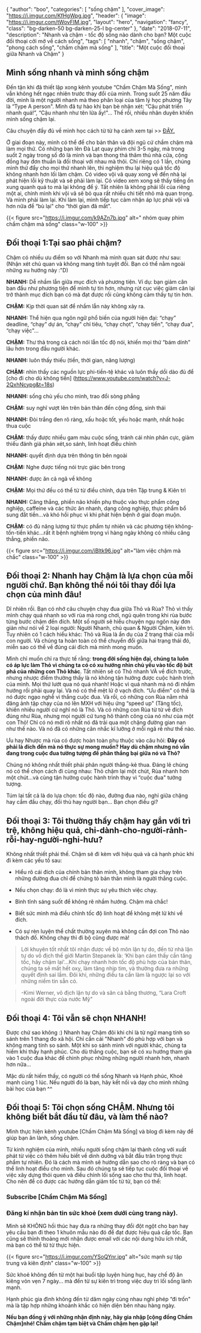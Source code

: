 

{
   "author": "boo",
   "categories": [
      "sống chậm"
   ],
   "cover_image": "https://i.imgur.com/KfHgWpg.jpg",
  "header": {
    "image": "https://i.imgur.com/tWovFIM.jpg",
    "layout": "hero",
    "navigation": "fancy",
    "class": "bg-darken-50 bg-darken-25-l bg-center"
  },
   "date": "2018-07-11",
   "description": "Nhanh và chậm - tốc độ sống nào dành cho bạn? Một cuộc đối thoại cởi mở về cách sống",
   "tags": [
            "nhanh", "chậm", "sống chậm", "phong cách sống", "chầm chậm mà sống"
   ],
"title": "Một cuộc đối thoại giữa Nhanh và Chậm"
}

## Mình sống nhanh và mình sống chậm

Đến tận khi đã thiết lập xong kênh youtube “Chầm Chậm Mà Sống", mình vẫn không hết ngạc nhiên trước thay đổi của mình. Trong suốt 25 năm đầu đời, mình là một người nhanh mà theo phân loại của tâm lý học phương Tây là “Type A person". Mình đã tự hào khi bạn bè nhận xét: “Cậu phát triển nhanh quá!”, “Cậu nhanh như tên lửa ấy!"... Thế rồi, nhiều nhân duyên khiến mình sống chậm lại. 

Câu chuyện đầy đủ về mình học cách từ từ hạ cánh xem tại >> [ĐÂY.](http://coachnamphuong.com/posts/vi-sao-toi-tro-thanh-1-health-coach/)

Ở giai đoạn này, mình có thể để cho bản thân và đội ngũ cứ chầm chậm mà làm mọi thứ. Có những bạn lên Đà Lạt quay phim chỉ 3-5 ngày, mà trong suốt 2 ngày trong số đó là mình và bạn thong thả thăm thú nhà cửa, cộng đồng hay đơn thuần là đối thoại với nhau mà thôi. Chỉ riêng có 1 lần, chúng mình thử đẩy cho mọi thứ nhanh lên, thì nghiệm thu lại hiệu quả tốc độ không nhanh hơn lối làm chậm. Có video vội vã quay xong về đến nhà lại phát hiện lỗi kỹ thuật và sẽ phải làm lại. Có video xem xong sẽ thấy tiếng ồn xung quanh quá to mà lại không để ý. Tất nhiên là không phải lỗi của riêng một ai, chính mình khi vội vã sẽ bỏ qua rất nhiều chi tiết nhỏ mà quan trọng. Và mình phải làm lại. Khi làm lại, mình tiếp tục cảm nhận áp lực phải vội vã hơn nữa để “bù lại" cho “thời gian đã mất". 


{{< figure src="https://i.imgur.com/k9AZn7b.jpg" alt=" nhóm quay phim chầm chậm mà sống" class="w-100" >}}

## Đối thoại 1:Tại sao phải chậm?

Chậm có nhiều ưu điểm so với Nhanh mà mình quan sát được như sau:
(Nhận xét chủ quan và không mang tính tuyệt đối. Bạn có thể nằm ngoài những xu hướng này :"D)

**NHANH:** Dễ nhầm lẫn giữa mục đích và phương tiện. Ví dụ: bạn giảm cân ban đầu như phương tiện để mình tự tin hơn, nhưng rút cục việc giảm cân lại trở thành mục đích bạn có mà đạt được rồi cũng không cảm thấy tự tin hơn.

**CHẬM:** Kịp thời quan sát để  nhầm lẫn này không xảy ra.

**NHANH:** Thể hiện qua ngôn ngữ phổ biến của người hiện đại:  “chạy” deadline, “chạy” dự án, “chạy" chỉ tiêu, “chạy chọt", “chạy tiền", “chạy đua", “chạy việc"...

**CHẬM:** Thư thả trong cả cách nói lẫn tốc độ nói, khiến mọi thứ “bám dính" lâu hơn trong đầu người khác.

**NHANH:** luôn thấy thiếu (tiền, thời gian, năng lượng)

**CHẬM:** nhìn thấy các nguồn lực phi-tiền-tệ khác và luôn thấy dồi dào đủ để [cho đi cho dù không tiền] (https://www.youtube.com/watch?v=J-2QxhNcypg&t=18s)

**NHANH:** sống chủ yếu cho mình, trao đổi sòng phẳng

**CHẬM:** suy nghĩ vượt lên trên bản thân đến cộng đồng, sinh thái


**NHANH:** Đòi trắng đen rõ ràng, xấu hoặc tốt, yếu hoặc mạnh, nhất hoặc thua cuộc

**CHẬM:** thấy được nhiều gam màu cuộc sống, tránh cái nhìn phân cực, giảm thiểu đánh giá phán xét,so sánh, linh hoạt điều chỉnh


**NHANH:** quyết định dựa trên thông tin bên ngoài

**CHẬM:** Nghe được tiếng nói trực giác bên trong


**NHANH:** được ăn cả ngã về không

**CHẬM:** Mọi thứ đều có thể từ từ điều chỉnh, dựa trên Tập trung & Kiên trì


**NHANH:** Căng thẳng, phiền não khiến phụ thuộc vào thực phẩm công nghiệp, caffeine và các thức ăn nhanh, dạng công nghiệp, thực phẩm bổ sung đắt tiền...và  khó hồi phục vì khi phát hiện bệnh ở giai đoạn muộn.

**CHẬM:** có đủ năng lượng từ thực phẩm tự nhiên và các phương tiện không-tốn-tiền khác...rất ít bệnh nghiêm trọng vì hàng ngày không có nhiều căng thẳng, phiền não.

{{< figure src="https://i.imgur.com/iBltk96.jpg" alt="làm việc chậm mà chắc" class="w-100" >}}

## Đối thoại 2: Nhanh hay Chậm là lựa chọn của mỗi người chứ. Bạn không thể nói tôi thay đổi lựa chọn của mình đâu!

Dĩ nhiên rồi. Bạn có nhớ câu chuyện chạy đua giữa Thỏ và Rùa? Thỏ vì thấy mình chạy quá nhanh so với rùa mà rong chơi, ngủ quên trong khi rùa bước từng bước chậm đến đích.  Một số người sẽ hiểu chuyện ngụ ngôn này đơn giản như nói về 2 loại người: Người Nhanh, chủ quan & Người Chậm, kiên trì. Tuy nhiên có 1 cách hiểu khác: Thỏ và Rùa là ẩn dụ của 2 trạng thái của mỗi con người. Và chúng ta hoàn toàn có thể chuyển đổi giữa hai trạng thái đó, miễn sao có thể về đúng cái đích mà mình mong muốn.

Mình chỉ muốn chỉ ra thực tế rằng: **trong đời sống hiện đại, chúng ta luôn có áp lực làm Thỏ vì chúng ta có có xu hướng nhìn chủ yếu vào tốc độ bứt phá của những con Thỏ khác**. Tất nhiên sẽ có Thỏ nhanh VÀ về đích trước, nhưng nhược điểm thường thấy là nó không tận hưởng được cuộc hành trình của mình. Mọi thứ lướt qua nó quá nhanh! Hoặc vì quá nhanh mà nó đi nhầm hướng rồi phải quay lại. Và nó có thể mệt lử ở vạch đích. “Ưu điểm" có thể  là nó được ngạo nghễ vì thắng cuộc đua. Và rồi, có những con Rùa nằm nhà đăng ảnh tập chạy của nó lên MXH với hiệu ứng “speed up" (Tăng tốc), khiến nhiều người cứ nghĩ nó là Thỏ.  Và có những con Rùa từ từ về đích đúng như Rùa, nhưng mọi người cứ tung hô thành công của nó như của một con Thỏ! Chỉ có nó mới rõ nhất nó đã trải qua một chặng đường gian nan như thế nào. Và nó đã có những cân nhắc kĩ lưỡng ở mỗi ngã rẽ như thế nào.

Ưu hay Nhược mà rùa có được hoàn toàn phụ thuộc vào câu hỏi: **Đây có phải là đích đến mà nó thực sự mong muốn? Hay dù chậm nhưng nó vẫn đang trong cuộc đua tưởng tượng để phân thắng bại giữa nó và Thỏ?**

Chúng nó không nhất thiết phải phân người thắng-kẻ thua. Đáng lẽ chúng nó có thể chọn cách đi cùng nhau: Thỏ chậm lại một chút, Rùa nhanh hơn một chút...và cùng tận hưởng cuộc hành trình thay vì “cuộc đua" tưởng tượng.

Túm lại tất cả là do lựa chọn: tốc độ nào, đường đua nào, nghỉ giữa chặng hay cắm đầu chạy, đối thủ hay người bạn... Bạn chọn điều gì?

## Đối thoại 3: Tôi thường thấy chậm hay gắn với trì trệ, không hiệu quả, chỉ-dành-cho-người-rảnh-rỗi-hay-người-nghỉ-hưu? 

Không nhất thiết phải thế. Chậm sẽ đi kèm với hiệu quả và cả hạnh phúc khi đi kèm các yếu tố sau:

- Hiểu rõ cái đích của chính bản thân mình, không tham gia chạy trên những đường đua chỉ để chứng tỏ bản thân mình là người thắng cuộc.

- Nếu chọn chạy: đó là vì mình thực sự yêu thích việc chạy.

- Bình tĩnh sáng suốt để không rẽ nhầm hướng. Chậm mà chắc!
 
- Biết sức mình mà điều chỉnh tốc độ linh hoạt để không mệt lử khi về đích.

- Có sự rèn luyện thể chất thường xuyên mà không cần đợi con Thỏ nào thách đố. Không chạy thì đi bộ cũng được mà!

> Lời khuyên tốt nhất tôi nhận được về bộ môn lặn tự do, đến từ nhà lặn tự do vô địch thế giới  Martin Stepanek là: ‘Khi bạn cảm thấy cần tăng tốc, hãy chậm lại'...Khi chạy nhanh hơn tốc độ phù hợp của bản thân, chúng ta sẽ mất hết oxy, làm tăng nhịp tim, và thường đưa ra những quyết định sai lầm. Đôi khi, những điều ta cần làm là ngược lại so với những niềm tin sẵn có.

> -Kimi Werner, vô địch lặn tự do và săn cá bằng thương, “Lara Croft ngoài đời thực của nước Mỹ"


## Đối thoại 4: Tôi vẫn sẽ chọn NHANH!

Được chứ sao không :) Nhanh hay Chậm đôi khi chỉ là từ ngữ mang tính so sánh trên 1 thang đo xã hội. Chỉ cần cái "Nhanh" đó phù hợp với bạn và không mang tính so sánh. Một khi so sánh mình với người khác, chúng ta hiếm khi thấy hạnh phúc. Cho dù thắng cuộc, bạn sẽ có xu hướng tham gia vào 1 cuộc đua khác để chinh phục những những người nhanh hơn, nhanh hơn nữa…

Mặc dù rất hiếm thấy, có người có thể sống Nhanh và Hạnh phúc, Khoẻ mạnh cùng 1 lúc. Nếu người đó là bạn, hãy kết nối và dạy cho mình những bài học của bạn ^^

## Đối thoại 5: Tôi chọn sống CHẬM. Nhưng tôi không biết bắt đầu từ đâu, và làm thế nào?

Mình thực hiện kênh youtube [Chầm Chậm Mà Sống] và blog đi kèm này để giúp bạn ăn lành, sống chậm. 

Từ kinh nghiệm của mình, nhiều người sống chậm lại thành công với xuất phát từ việc có thêm hiểu biết về dinh dưỡng và bắt đầu trân trọng thực phẩm tự nhiên. Đó là cách mà mình sẽ hướng dẫn sao cho rõ ràng và bạn có thể linh hoạt điều cho mình. Sau đó chúng ta sẽ tiếp tục cuộc đối thoại về việc xây dựng thói quen và điều chỉnh lối sống sao cho thư thả, linh hoạt. Cho nên để có được các hướng dẫn giảm tốc từ từ, bạn có thể:

### Subscribe [Chầm Chậm Mà Sống]

### Đăng kí nhận bản tin sức khoẻ (xem dưới cùng trang này).

Mình sẽ KHÔNG hối thúc hay đưa ra những thay đổi đột ngột cho bạn hay yêu cầu bạn đi theo 1 khuôn mẫu nào đó để đạt được hiệu quả cấp tốc. Bạn cũng sẽ thỉnh thoảng mới nhận được email với các nội dung hữu ích nhất, mà bạn có thể từ từ thực hiện.

{{< figure src="https://i.imgur.com/YSoQYnr.jpg" alt="sức mạnh sự tập trung và kiên định" class="w-100" >}}

Sức khoẻ không đến từ một hai buổi tập luyện hùng hục, hay chế độ ăn kiêng vỏn vẹn 7 ngày... mà đến từ sự kiên trì trong việc duy trì lối sống lành mạnh.

Hạnh phúc gia đình không đến từ dăm ngày cùng nhau nghỉ phép “đi trốn" mà là tập hợp những khoảnh khắc có hiện diện bên nhau hàng ngày.

**Nếu bạn đồng ý với những nhận định này, hãy gia nhập [cộng đồng Chầm Chậm]nhé!
Chầm chậm tạm biệt và Chầm chậm hẹn gặp lại!**




















